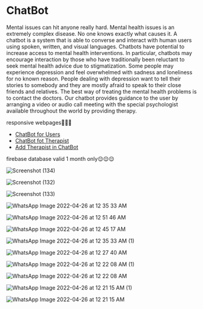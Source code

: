 # ChatBot
Mental issues can hit anyone really hard. Mental health issues is an extremely complex disease. No one knows exactly what causes it. A chatbot is a system that is able to converse and interact with human users using spoken, written, and visual languages. Chatbots have potential to increase access to mental health interventions. In particular, chatbots may encourage interaction by those who have traditionally been reluctant to seek mental health advice due to stigmatization.  Some people may experience depression and feel overwhelmed with sadness and loneliness for no known reason. People dealing with depression want to tell their stories to somebody and they are mostly afraid to speak to their close friends and relatives. The best way of treating the mental health problems is to contact the doctors. Our chatbot provides guidance to the user by arranging a video or audio call meeting with the special psychologist available throughout the world by providing therapy.

responsive webpages🤩🤩🤩

* [ChatBot for Users](https://chatbot-webrun.netlify.app)
* [ChatBot fot Therapist](https://chatbot-fortherapist.netlify.app)
* [Add Therapist in ChatBot](https://chatbot-add-therapist.netlify.app)

firebase database valid 1 month only😌😌😌

![Screenshot (134)](https://user-images.githubusercontent.com/60483672/174474629-9cdb8105-6bac-402a-9cea-05b5852ff626.png)

![Screenshot (132)](https://user-images.githubusercontent.com/60483672/174474632-ee4f2f89-30d0-40fd-8570-209d7af98f4f.png)

![Screenshot (133)](https://user-images.githubusercontent.com/60483672/174474633-15efbed1-0545-4c2a-aa99-70574b6e94e9.png)

![WhatsApp Image 2022-04-26 at 12 35 33 AM](https://user-images.githubusercontent.com/60483672/174474730-c5dbb868-4af3-491b-8b23-a169e194b889.jpeg)

![WhatsApp Image 2022-04-26 at 12 51 46 AM](https://user-images.githubusercontent.com/60483672/174474733-1729990d-6be2-4889-a6cd-c9fd0d14f6f2.jpeg)

![WhatsApp Image 2022-04-26 at 12 45 17 AM](https://user-images.githubusercontent.com/60483672/174474734-34d6cfbe-5c2f-4f83-a7ec-4ec55bc3a5f8.jpeg)

![WhatsApp Image 2022-04-26 at 12 35 33 AM (1)](https://user-images.githubusercontent.com/60483672/174474736-bba0db4e-00e5-4fdb-86f1-93093f69d2b0.jpeg)

![WhatsApp Image 2022-04-26 at 12 27 40 AM](https://user-images.githubusercontent.com/60483672/174474738-b88bebf1-bd38-4086-b1c2-94717eba540a.jpeg)

![WhatsApp Image 2022-04-26 at 12 22 08 AM (1)](https://user-images.githubusercontent.com/60483672/174474739-e1761e60-916c-4f20-a425-e154212a643e.jpeg)

![WhatsApp Image 2022-04-26 at 12 22 08 AM](https://user-images.githubusercontent.com/60483672/174474740-90aea4dc-030f-41ac-916d-9597b14880fc.jpeg)

![WhatsApp Image 2022-04-26 at 12 21 15 AM (1)](https://user-images.githubusercontent.com/60483672/174474741-e893c242-9acb-4970-adf2-16fc30ced3c6.jpeg)

![WhatsApp Image 2022-04-26 at 12 21 15 AM](https://user-images.githubusercontent.com/60483672/174474742-5a7fcf2e-c9e9-4f24-a7e4-1994dfd4db60.jpeg)
